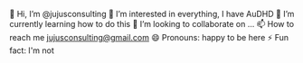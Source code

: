 👋 Hi, I’m @jujusconsulting
👀 I’m interested in everything, I have AuDHD
🌱 I’m currently learning how to do this
💞️ I’m looking to collaborate on ...
📫 How to reach me jujusconsulting@gmail.com
😄 Pronouns: happy to be here
⚡ Fun fact: I'm not

